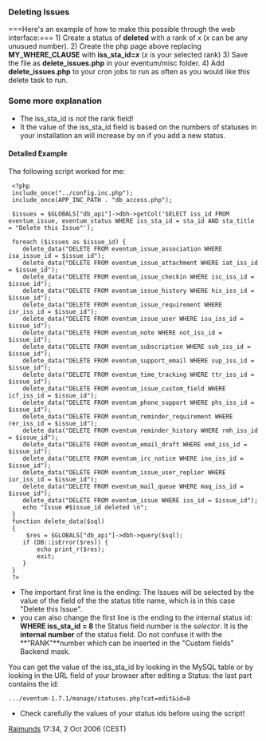 ### Deleting Issues

===Here's an example of how to make this possible through the web interface:=== 1) Create a status of **deleted** with a rank of *x* (*x* can be any unusued number).
2) Create the php page above replacing **MY_WHERE_CLAUSE** with **iss_sta_id=*x*** (*x* is your selected rank)
3) Save the file as **delete_issues.php** in your eventum/misc folder.
4) Add **delete_issues.php** to your cron jobs to run as often as you would like this delete task to run.

### Some more explanation

-   The iss_sta_id is *not* the rank field!
-   It the value of the iss_sta_id field is based on the numbers of statuses in your installation an will increase by on if you add a new status.

#### Detailed Example

The following script worked for me:


     <?php
     include_once("../config.inc.php");
     include_once(APP_INC_PATH . "db_access.php");

     $issues = $GLOBALS["db_api"]->dbh->getCol('SELECT iss_id FROM eventum_issue, eventum_status WHERE iss_sta_id = sta_id AND sta_title = "Delete this Issue"');

     foreach ($issues as $issue_id) {
        delete_data("DELETE FROM eventum_issue_association WHERE isa_issue_id = $issue_id");
        delete_data("DELETE FROM eventum_issue_attachment WHERE iat_iss_id = $issue_id");
        delete_data("DELETE FROM eventum_issue_checkin WHERE isc_iss_id = $issue_id");
        delete_data("DELETE FROM eventum_issue_history WHERE his_iss_id = $issue_id");
        delete_data("DELETE FROM eventum_issue_requirement WHERE isr_iss_id = $issue_id");
        delete_data("DELETE FROM eventum_issue_user WHERE isu_iss_id = $issue_id");
        delete_data("DELETE FROM eventum_note WHERE not_iss_id = $issue_id");
        delete_data("DELETE FROM eventum_subscription WHERE sub_iss_id = $issue_id");
        delete_data("DELETE FROM eventum_support_email WHERE sup_iss_id = $issue_id");
        delete_data("DELETE FROM eventum_time_tracking WHERE ttr_iss_id = $issue_id");
        delete_data("DELETE FROM eventum_issue_custom_field WHERE icf_iss_id = $issue_id");
        delete_data("DELETE FROM eventum_phone_support WHERE phs_iss_id = $issue_id");
        delete_data("DELETE FROM eventum_reminder_requirement WHERE rer_iss_id = $issue_id");
        delete_data("DELETE FROM eventum_reminder_history WHERE rmh_iss_id = $issue_id");
        delete_data("DELETE FROM eventum_email_draft WHERE emd_iss_id = $issue_id");
        delete_data("DELETE FROM eventum_irc_notice WHERE ino_iss_id = $issue_id");
        delete_data("DELETE FROM eventum_issue_user_replier WHERE iur_iss_id = $issue_id");
        delete_data("DELETE FROM eventum_mail_queue WHERE maq_iss_id = $issue_id");
        delete_data("DELETE FROM eventum_issue WHERE iss_id = $issue_id");
        echo "Issue #$issue_id deleted \n";
     }
     function delete_data($sql)
     {
         $res = $GLOBALS["db_api"]->dbh->query($sql);
        if (DB::isError($res)) {
            echo print_r($res);
            exit;
        }
     }
     ?>

-   The important first line is the ending: The Issues will be selected by the value of the field of the the status title name, which is in this case "Delete this Issue".
-   you can also change the first line is the ending to the internal status id: **WHERE iss_sta_id = 8** the Status field number is the *selector*. It is the **internal number** of the status field. Do not confuse it with the **"RANK"**number which can be inserted in the "Custom fields" Backend mask.

You can get the value of the iss_sta_id by looking in the MySQL table or by looking in the URL field of your browser after editing a Status: the last part contains the id:

`.../eventum-1.7.1/manage/statuses.php?cat=edit&id=8 `

-   Check carefully the values of your status ids before using the script!

[Raimunds](User:Raimunds "wikilink") 17:34, 2 Oct 2006 (CEST)